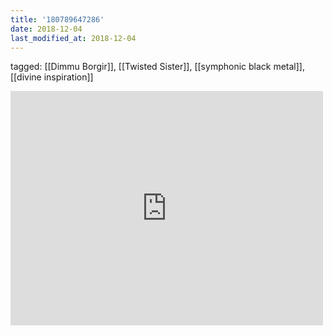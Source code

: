 ```yaml
---
title: '180789647286'
date: 2018-12-04
last_modified_at: 2018-12-04
---
```

tagged: [[Dimmu Borgir]], [[Twisted Sister]], [[symphonic black metal]], [[divine inspiration]]
<iframe allow="accelerometer; autoplay; clipboard-write; encrypted-media; gyroscope; picture-in-picture" allowfullscreen="" frameborder="0" height="375" id="youtube_iframe" src="https://www.youtube.com/embed/dRSsxUjulLY?feature=oembed&amp;enablejsapi=1&amp;origin=https://safe.txmblr.com&amp;wmode=opaque" width="500"></iframe>